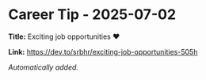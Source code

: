 # Career Tip - 2025-07-02

**Title:** Exciting job opportunities ❤️

**Link:** https://dev.to/srbhr/exciting-job-opportunities-505h

_Automatically added._

